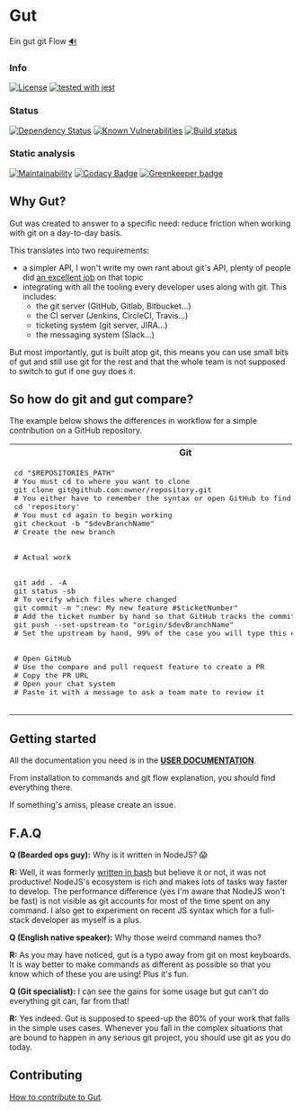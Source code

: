 # Gut

Ein gut git Flow [🔊](https://translate.google.com/?tl=de#de/en/Ein%20gut%20git%20Flow)

### Info

[![License](https://img.shields.io/badge/License-Apache%202.0-blue.svg)](https://opensource.org/licenses/Apache-2.0)
[![tested with jest](https://img.shields.io/badge/tested_with-jest-99424f.svg)](https://github.com/facebook/jest)

### Status

[![Dependency Status](https://david-dm.org/quilicicf/gut.svg)](https://david-dm.org/quilicicf/gut)
[![Known Vulnerabilities](https://snyk.io/test/github/quilicicf/gut/badge.svg)](https://snyk.io/test/github/quilicicf/gut)
[![Build status](https://travis-ci.org/quilicicf/Gut.svg?branch=master)](https://travis-ci.org/quilicicf/Gut/builds)

### Static analysis

[![Maintainability](https://api.codeclimate.com/v1/badges/a090970db27a541d83b3/maintainability)](https://codeclimate.com/github/quilicicf/Gut/maintainability)
[![Codacy Badge](https://api.codacy.com/project/badge/Grade/d5723842f6e14066a6e68e692ced1c4e)](https://www.codacy.com/app/quilicicf/Gut?utm_source=github.com&amp;utm_medium=referral&amp;utm_content=quilicicf/Gut&amp;utm_campaign=Badge_Grade) [![Greenkeeper badge](https://badges.greenkeeper.io/quilicicf/Gut.svg)](https://greenkeeper.io/)

## Why Gut?

Gut was created to answer to a specific need: reduce friction when working with git on a day-to-day basis.

This translates into two requirements:
- a simpler API, I won't write my own rant about git's API, plenty of people did [an excellent job](https://stevebennett.me/2012/02/24/10-things-i-hate-about-git/) on that topic
- integrating with all the tooling every developer uses along with git. This includes:
  - the git server (GitHub, Gitlab, Bitbucket...)
  - the CI server (Jenkins, CircleCI, Travis...)
  - ticketing system (git server, JIRA...)
  - the messaging system (Slack...)

But most importantly, gut is built atop git, this means you can use small bits of gut and still use git for the rest and that the whole team is not supposed to switch to gut if one guy does it.

## So how do git and gut compare?

The example below shows the differences in workflow for a simple contribution on a GitHub repository.

<table style="width:100%">
  <tr>
    <th>Git</th>
    <th>Gut</th>
  </tr>
  <tr>
    <td>
      <pre lang="shell">
cd "$REPOSITORIES_PATH"
# You must cd to where you want to clone
git clone git@github.com:owner/repository.git
# You either have to remember the syntax or open GitHub to find the URL
cd 'repository'
# You must cd again to begin working
git checkout -b "$devBranchName"
# Create the new branch
<br>
# Actual work
<br>
git add . -A
git status -sb
# To verify which files where changed
git commit -m ":new: My new feature #$ticketNumber"
# Add the ticket number by hand so that GitHub tracks the commit in the ticket
git push --set-upstream-to "origin/$devBranchName"
# Set the upstream by hand, 99% of the case you will type this exact line
<br>
# Open GitHub
# Use the compare and pull request feature to create a PR
# Copy the PR URL
# Open your chat system
# Paste it with a message to ask a team mate to review it
      </pre>
    </td>
    <td>
      <pre lang="shell">
gut replicate -s 'github' -o 'owner' -r 'repository'
# The path where the repository is cloned is defined in gut's configuration
jump repository
# Find the repository in the repositories path by glob and cd it
gut burgeon -n ticketNumber -d devDescription
# Creates a branch with a name including the ticket number for later use
<br>
# Actual work
<br>
gut pile
# Adds all the unstaged changes in the repository, shows the changed files with git status -sb
gut execute -m :new: My new feature
# Creates the commit, no quotes for the message, ticket number is added automatically
gut thrust
# Pushes to the server, upstream is set by default to "origin/$devBranchName"
<br>
gut pr
# Audits the PR for TODOs, FIXMEs etc...
# Helps you build the PR (title, description). Outputs the PR's URL
# Better yet, the base branch is deducted from the name of the current branch!
# COMING SOON => write a message to Slack with the PR's URL automatically added
      </pre>
    </td>
  </tr>
</table>

## Getting started

All the documentation you need is in the __[USER DOCUMENTATION](./specs/user_documentation.md)__.

From installation to commands and git flow explanation, you should find everything there.

If something's amiss, please create an issue.

## F.A.Q

__Q (Bearded ops guy):__ Why is it written in NodeJS? :scream:

__R:__ Well, it was formerly [written in bash](https://github.com/quilicicf/Tooling/bashrc) but believe it or not, it was not productive! NodeJS's ecosystem is rich and makes lots of tasks way faster to develop. The performance difference (yes I'm aware that NodeJS won't be fast) is not visible as git accounts for most of the time spent on any command. I also get to experiment on recent JS syntax which for a full-stack developer as myself is a plus.

__Q (English native speaker):__ Why those weird command names tho?

__R:__ As you may have noticed, gut is a typo away from git on most keyboards. It is way better to make commands as different as possible so that you know which of these you are using! Plus it's fun.

__Q (Git specialist):__ I can see the gains for some usage but gut can't do everything git can, far from that!

__R:__ Yes indeed. Gut is supposed to speed-up the 80% of your work that falls in the simple uses cases. Whenever you fall in the complex situations that are bound to happen in any serious git project, you should use git as you do today.

## Contributing

[How to contribute to Gut](./.github/CONTRIBUTING.md).
